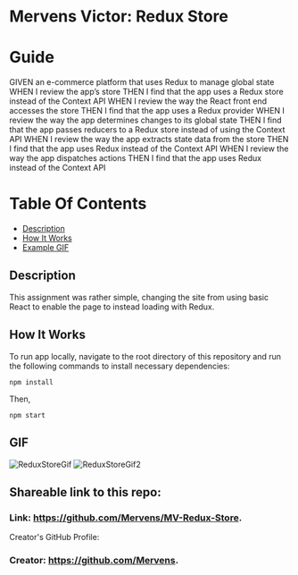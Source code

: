 # Mervens Victor: Redux Store

# Guide
GIVEN an e-commerce platform that uses Redux to manage global state
WHEN I review the app’s store
THEN I find that the app uses a Redux store instead of the Context API
WHEN I review the way the React front end accesses the store
THEN I find that the app uses a Redux provider
WHEN I review the way the app determines changes to its global state
THEN I find that the app passes reducers to a Redux store instead of using the Context API
WHEN I review the way the app extracts state data from the store
THEN I find that the app uses Redux instead of the Context API
WHEN I review the way the app dispatches actions
THEN I find that the app uses Redux instead of the Context API
# Table Of Contents
- [Description](#description)
- [How It Works](#how-it-works)
- [Example GIF](#gif)

## Description  
This assignment was rather simple, changing the site from using basic React to enable the page to instead loading with Redux.
## How It Works  

To run app locally, navigate to the root directory of this repository and run the following commands to install necessary dependencies:

`npm install`

Then,

`npm start`

## GIF  
![ReduxStoreGif]()
![ReduxStoreGif2]()

## Shareable link to this repo:  

### Link: **https://github.com/Mervens/MV-Redux-Store.**  

Creator's GitHub Profile:  

### Creator: **https://github.com/Mervens.**


